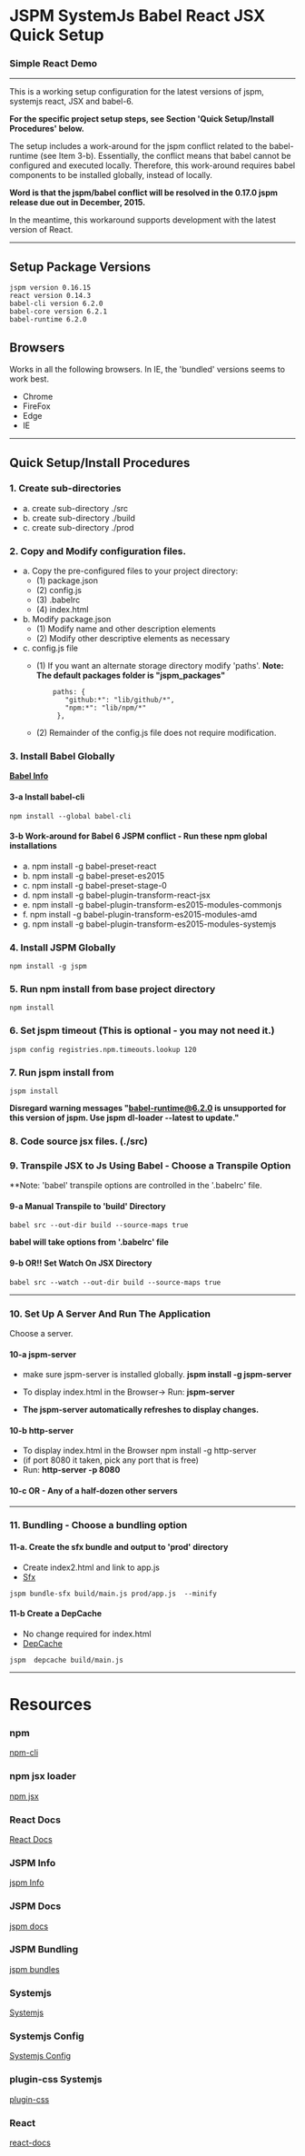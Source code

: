 
# JSPM SystemJs Babel React JSX Quick Setup
### Simple React Demo
---

This is a working setup configuration for the latest versions of jspm, systemjs react, JSX and babel-6.

__For the specific project setup steps, see Section 'Quick Setup/Install Procedures' below.__

The setup includes a work-around for the jspm conflict related to the
babel-runtime (see Item 3-b). Essentially, the conflict means that babel cannot
be configured and executed locally. Therefore, this work-around requires babel
components to be installed globally, instead of locally.

__Word is that the jspm/babel conflict will be resolved in the 0.17.0 jspm release due out in December, 2015.__

In the meantime, this workaround supports development with the latest version
of React.


---


## Setup Package Versions

```
jspm version 0.16.15
react version 0.14.3
babel-cli version 6.2.0
babel-core version 6.2.1
babel-runtime 6.2.0
```

## Browsers
Works in all the following browsers. In IE, the 'bundled' versions seems to
work best.
* Chrome
* FireFox
* Edge
* IE

---

## Quick Setup/Install Procedures

### 1. Create sub-directories
* a. create sub-directory ./src
* b. create sub-directory ./build
* c. create sub-directory ./prod

### 2. Copy and Modify configuration files.
* a. Copy the pre-configured files to your project directory:
    * (1) package.json
    * (2) config.js
    * (3) .babelrc
    * (4) index.html
* b. Modify package.json
    * (1) Modify name and other description elements
    * (2) Modify other descriptive elements as necessary
* c. config.js file
    * (1) If you want an alternate storage directory modify 'paths'. __Note: The default packages folder is "jspm_packages"__

        ```
            paths: {
               "github:*": "lib/github/*",
               "npm:*": "lib/npm/*"
             },
        ```
    * (2) Remainder of the config.js file does not require modification.

### 3. Install Babel Globally
**[Babel Info](https://babeljs.io/)**

#### 3-a Install babel-cli

```
npm install --global babel-cli
```

#### 3-b Work-around for Babel 6 JSPM conflict - Run these npm global installations
* a. npm install -g babel-preset-react
* b. npm install -g babel-preset-es2015
* c. npm install -g babel-preset-stage-0
* d. npm install -g babel-plugin-transform-react-jsx
* e. npm install -g babel-plugin-transform-es2015-modules-commonjs
* f. npm install -g babel-plugin-transform-es2015-modules-amd
* g. npm install -g babel-plugin-transform-es2015-modules-systemjs

### 4. Install JSPM Globally

```
npm install -g jspm
```


### 5. Run npm install from base project directory
```
npm install
```

### 6. Set jspm timeout (This is optional - you may not need it.)

```
jspm config registries.npm.timeouts.lookup 120
```


### 7. Run jspm install from
```
jspm install
```

__Disregard warning messages "babel-runtime@6.2.0 is unsupported for this version of jspm. Use jspm dl-loader --latest to update."__

### 8. Code source jsx files. (./src)

### 9. Transpile JSX to Js Using Babel - Choose a Transpile Option
**Note: 'babel' transpile options are controlled in the '.babelrc' file.

#### 9-a Manual Transpile to 'build' Directory

```
babel src --out-dir build --source-maps true
```
__babel will take options from '.babelrc' file__


#### 9-b OR!! Set Watch On JSX Directory

```
babel src --watch --out-dir build --source-maps true
```

--- 

### 10. Set Up A Server And Run The Application
Choose a server.

#### 10-a jspm-server
 * make sure jspm-server is installed globally.
__jspm install -g jspm-server__

 * To display index.html in the Browser->
Run: __jspm-server__<ENTER>

 * __The jspm-server automatically refreshes to display changes.__

#### 10-b http-server
 * To display index.html in the Browser npm install -g http-server
 * (if port 8080 it taken, pick any port that is free)
 * Run: __http-server -p 8080__<ENTER>

#### 10-c OR - Any of a half-dozen other servers

---
### 11. Bundling - Choose a bundling option
#### 11-a. Create the sfx bundle and output to 'prod' directory
* Create index2.html and link to app.js
* [Sfx](https://github.com/systemjs/systemjs/blob/master/docs/production-workflows.md)

```
jspm bundle-sfx build/main.js prod/app.js  --minify
```

#### 11-b Create a DepCache
* No change required for index.html
* [DepCache](https://github.com/systemjs/systemjs/blob/master/docs/production-workflows.md)


```
jspm  depcache build/main.js
```

---

# Resources

### npm
[npm-cli](https://github.com/npm/npm-cli)


### npm jsx loader
[npm jsx](https://www.npmjs.com/package/npm-loader-jsx)


### React Docs
[React Docs](https://facebook.github.io/react/docs/getting-started.html)

### JSPM Info
[jspm Info](http://jspm.io/)


### JSPM Docs
[jspm docs](https://github.com/jspm/jspm-cli)


### JSPM Bundling
[jspm bundles](https://github.com/jspm/jspm-cli/blob/master/docs/production-workflows.md)

### Systemjs
[Systemjs](https://github.com/systemjs/systemjs)

### Systemjs Config
[Systemjs Config](https://github.com/systemjs/systemjs/blob/master/docs/config-api.md)

### plugin-css Systemjs
[plugin-css](https://github.com/geelen/jspm-loader-css)

### React
[react-docs](http://facebook.github.io/react/docs/getting-started.html)
